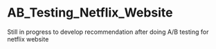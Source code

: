 # AB_Testing_Netflix_Website
Still in progress to develop recommendation after doing A/B testing for netflix website
